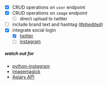 - [x] CRUD operations on `user` endpoint
- [x] CRUD operations on `image` endpoint
  - [ ] direct upload to twitter
 - [ ] include brand text and hashtag ([#phedited](https://twitter.com/search?f=tweets&q=%23phedited%20since%3A2016-02-23%20include%3Aretweets&src=typd))
- [x] integrate social login
  - [x] [twitter](https://dev.twitetr.com)
  - [ ] [instagram](https://www.instagram.com/developer/)

##### watch out for
- [python-instagram](https://github.com/Instagram/python-instagram)
- [imagemagick](https://wiki.python.org/moin/ImageMagick)
- [Apiary API](https://developers.aviary.com/)
